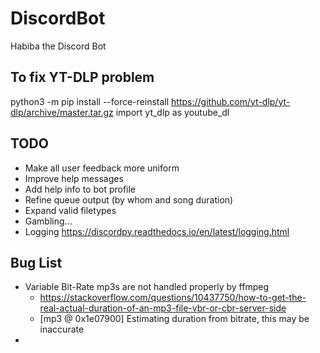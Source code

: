 # DiscordBot
Habiba the Discord Bot

## To fix YT-DLP problem
python3 -m pip install --force-reinstall https://github.com/yt-dlp/yt-dlp/archive/master.tar.gz
import yt_dlp as youtube_dl

## TODO
- Make all user feedback more uniform
- Improve help messages
- Add help info to bot profile
- Refine queue output (by whom and song duration)
- Expand valid filetypes
- Gambling...
- Logging https://discordpy.readthedocs.io/en/latest/logging.html

## Bug List
- Variable Bit-Rate mp3s are not handled properly by ffmpeg
    - https://stackoverflow.com/questions/10437750/how-to-get-the-real-actual-duration-of-an-mp3-file-vbr-or-cbr-server-side
    - [mp3 @ 0x1e07900] Estimating duration from bitrate, this may be inaccurate
- 